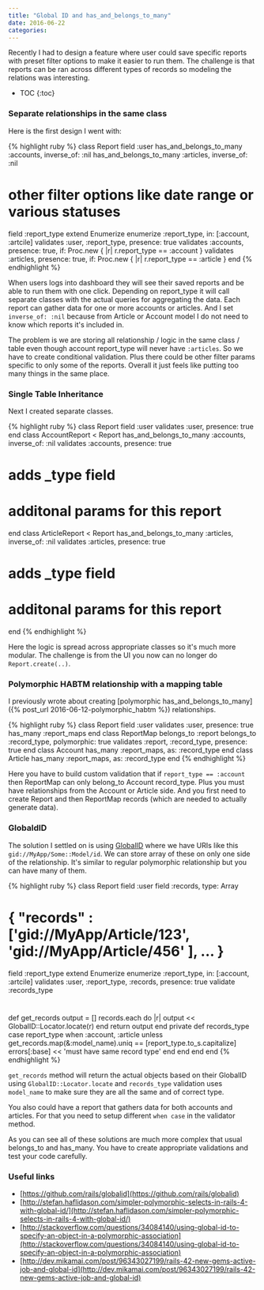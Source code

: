 ```yaml
---
title: "Global ID and has_and_belongs_to_many"
date: 2016-06-22
categories:
---
```


Recently I had to design a feature where user could save specific reports with preset filter options to make it easier to run them.  The challenge is that reports can be ran across different types of records so modeling the relations was interesting.

* TOC
{:toc}

### Separate relationships in the same class

Here is the first design I went with:

{% highlight ruby %}
class Report
  field :user
  has_and_belongs_to_many :accounts,  inverse_of: :nil
  has_and_belongs_to_many :articles,  inverse_of: :nil
  # other filter options like date range or various statuses
  field :report_type
  extend Enumerize
  enumerize :report_type, in: [:account, :artcile]
  validates :user, :report_type, presence: true
  validates :accounts, presence: true, if: Proc.new { |r| r.report_type == :account }
  validates :articles, presence: true, if: Proc.new { |r| r.report_type == :article }
end
{% endhighlight %}

When users logs into dashboard they will see their saved reports and be able to run them with one click.  Depending on report_type it will call separate classes with the actual queries for aggregating the data.  Each report can gather data for one or more accounts or articles.  And I set `inverse_of: :nil` because from Article or Account model I do not need to know which reports it's included in.

The problem is we are storing all relationship / logic in the same class / table even though account report_type will never have `:articles`.  So we have to create conditional validation.  Plus there could be other filter params specific to only some of the reports.  Overall it just feels like putting too many things in the same place.

### Single Table Inheritance

Next I created separate classes.

{% highlight ruby %}
class Report
  field :user
  validates :user, presence: true
end
class AccountReport < Report
  has_and_belongs_to_many :accounts,  inverse_of: :nil
  validates :accounts, presence: true
  # adds _type field
  # additonal params for this report
end
class ArticleReport < Report
  has_and_belongs_to_many :articles,  inverse_of: :nil
  validates :articles, presence: true
  # adds _type field
  # additonal params for this report
end
{% endhighlight %}

Here the logic is spread across appropriate classes so it's much more modular.  The challenge is from the UI you now can no longer do `Report.create(..)`.

### Polymorphic HABTM relationship with a mapping table

I previously wrote about creating [polymorphic has_and_belongs_to_many]({% post_url 2016-06-12-polymorphic_habtm %}) relationships.

{% highlight ruby %}
class Report
  field :user
  validates :user, presence: true
  has_many :report_maps
end
class ReportMap
  belongs_to :report
  belongs_to :record_type, polymorphic: true
  validates :report, :record_type, presence: true
end
class Account
  has_many :report_maps, as: :record_type
end
class Article
  has_many :report_maps, as: :record_type
end
{% endhighlight %}

Here you have to build custom validation that if `report_type == :account` then ReportMap can only belong_to Account record_type.  Plus you must have relationships from the Account or Article side.  And you first need to create Report and then ReportMap records (which are needed to actually generate data).

### GlobaldID

The solution I settled on is using [GlobalID](https://github.com/rails/globalid) where we have URIs like this `gid://MyApp/Some::Model/id`.  We can store array of these on only one side of the relationship.  It's similar to regular polymorphic relationship but you can have many of them.

{% highlight ruby %}
class Report
  field :user
  field :records, type: Array
  # { "records" : ['gid://MyApp/Article/123', 'gid://MyApp/Article/456' ], ... }
  field :report_type
  extend Enumerize
  enumerize :report_type, in: [:account, :artcile]
  validates :user, :report_type, :records, presence: true
  validate  :records_type
  #
  def get_records
    output = []
    records.each do |r| output << GlobalID::Locator.locate(r) end
    return output
  end
private
  def records_type
    case report_type
    when :account, :article
      unless get_records.map(&:model_name).uniq == [report_type.to_s.capitalize]
        errors[:base] << 'must have same record type'
      end
    end
  end
end
{% endhighlight %}

`get_records` method will return the actual objects based on their GlobalID using `GlobalID::Locator.locate` and `records_type` validation uses `model_name` to make sure they are all the same and of correct type.

You also could have a report that gathers data for both accounts and articles.  For that you need to setup different `when case` in the validator method.

As you can see all of these solutions are much more complex that usual belongs_to and has_many.  You have to create appropriate validations and test your code carefully.


### Useful links

* [https://github.com/rails/globalid](https://github.com/rails/globalid)
* [http://stefan.haflidason.com/simpler-polymorphic-selects-in-rails-4-with-global-id/](http://stefan.haflidason.com/simpler-polymorphic-selects-in-rails-4-with-global-id/)
* [http://stackoverflow.com/questions/34084140/using-global-id-to-specify-an-object-in-a-polymorphic-association](http://stackoverflow.com/questions/34084140/using-global-id-to-specify-an-object-in-a-polymorphic-association)
* [http://dev.mikamai.com/post/96343027199/rails-42-new-gems-active-job-and-global-id](http://dev.mikamai.com/post/96343027199/rails-42-new-gems-active-job-and-global-id)
